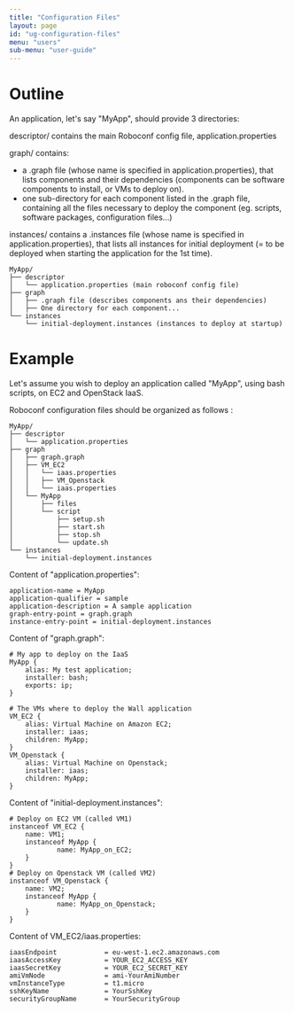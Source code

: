 ```yaml
---
title: "Configuration Files"
layout: page
id: "ug-configuration-files"
menu: "users"
sub-menu: "user-guide"
---
```


# Outline

An application, let's say "MyApp", should provide 3 directories:

descriptor/ contains the main Roboconf config file, application.properties

graph/ contains:
* a .graph file (whose name is specified in application.properties), that lists components and their dependencies (components can be software components to install, or VMs to deploy on).
* one sub-directory for each component listed in the .graph file, containing all the files necessary to deploy the component (eg. scripts, software packages, configuration files...)

instances/ contains a .instances file (whose name is specified in application.properties), that lists all instances for initial deployment (= to be deployed when starting the application for the 1st time).

```
MyApp/
├── descriptor
│   └── application.properties (main roboconf config file)
├── graph
│   ├── .graph file (describes components ans their dependencies)
│   ├── One directory for each component...
└── instances
    └── initial-deployment.instances (instances to deploy at startup)
```

# Example

Let's assume you wish to deploy an application called "MyApp", using bash scripts, on EC2 and OpenStack IaaS.

Roboconf configuration files should be organized as follows :

```
MyApp/
├── descriptor
│   └── application.properties
├── graph
│   ├── graph.graph
│   ├── VM_EC2
│   │   └── iaas.properties
│   │   ├── VM_Openstack
│   │   └── iaas.properties
│   └── MyApp
│       ├── files
│       └── script
│           ├── setup.sh
│           ├── start.sh
│           ├── stop.sh
│           └── update.sh
└── instances
    └── initial-deployment.instances
```

Content of "application.properties":

    application-name = MyApp
    application-qualifier = sample
    application-description = A sample application
    graph-entry-point = graph.graph
    instance-entry-point = initial-deployment.instances

Content of "graph.graph":

    # My app to deploy on the IaaS
    MyApp {
        alias: My test application;
        installer: bash;
        exports: ip;
    }

    # The VMs where to deploy the Wall application
    VM_EC2 {
        alias: Virtual Machine on Amazon EC2;
        installer: iaas;
        children: MyApp;
    }
    VM_Openstack {
        alias: Virtual Machine on Openstack;
        installer: iaas;
        children: MyApp;
    }

Content of "initial-deployment.instances":

    # Deploy on EC2 VM (called VM1)
    instanceof VM_EC2 {
        name: VM1;
        instanceof MyApp {
                name: MyApp_on_EC2;
        }
    }
    # Deploy on Openstack VM (called VM2)
    instanceof VM_Openstack {
        name: VM2;
        instanceof MyApp {
                name: MyApp_on_Openstack;
        }
    }

Content of VM_EC2/iaas.properties:

    iaasEndpoint            = eu-west-1.ec2.amazonaws.com
    iaasAccessKey           = YOUR_EC2_ACCESS_KEY
    iaasSecretKey           = YOUR_EC2_SECRET_KEY
    amiVmNode               = ami-YourAmiNumber
    vmInstanceType          = t1.micro
    sshKeyName              = YourSshKey
    securityGroupName       = YourSecurityGroup

